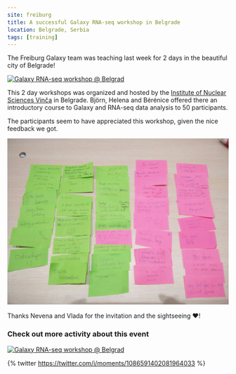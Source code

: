 ```yaml
---
site: freiburg
title: A successful Galaxy RNA-seq workshop in Belgrade
location: Belgrade, Serbia
tags: [training]
---
```


The Freiburg Galaxy team was teaching last week for 2 days in the beautiful city of Belgrade!

<div class="multiple-img">
<a data-flickr-embed="true" data-header="true" data-footer="true"  href="https://www.flickr.com/photos/134305289@N03/32922648008/in/shares-7s06ku/" title="Galaxy RNA-seq workshop @ Belgrad"><img src="https://farm8.staticflickr.com/7876/32922648008_1371ba32d5_z.jpg" width="640" height="427" alt="Galaxy RNA-seq workshop @ Belgrad"></a><script async src="//embedr.flickr.com/assets/client-code.js" charset="utf-8"></script>
</div>

This 2 day workshops was organized and hosted by the [Institute of Nuclear Sciences Vinča](http://bg.ac.rs/en/members/institutes/Vinca.php) in Belgrade. Björn, Helena and Bérénice offered there an introductory course to Galaxy and RNA-seq data analysis to 50 participants. 

The participants seem to have appreciated this workshop, given the nice feedback we got.

![Feedbacks stickers](/assets/media/2019-01-19-rna-seq-workshop-belgrade.jpg)

Thanks Nevena and Vlada for the invitation and the sightseeing ❤️!

### Check out more activity about this event

<div class="multiple-img">
<a data-flickr-embed="true" data-header="true" data-footer="true"  href="https://www.flickr.com/photos/134305289@N03/32922649378/in/shares-7s06ku/" title="Galaxy RNA-seq workshop @ Belgrad"><img src="https://farm8.staticflickr.com/7813/32922649378_f14c7096bd_z.jpg" width="640" height="427" alt="Galaxy RNA-seq workshop @ Belgrad"></a>
<script async src="//embedr.flickr.com/assets/client-code.js" charset="utf-8"></script>
</div>

{% twitter https://twitter.com/i/moments/1086591402081964033 %}
